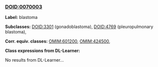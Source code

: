 
### [DOID:0070003](http://purl.obolibrary.org/obo/DOID_0070003)
**Label:** blastoma

**Subclasses:** [DOID:3301](http://purl.obolibrary.org/obo/DOID_3301) (gonadoblastoma), [DOID:4769](http://purl.obolibrary.org/obo/DOID_4769) (pleuropulmonary blastoma), 

**Corr. equiv. classes:** [OMIM:601200](http://purl.obolibrary.org/obo/OMIM_601200), [OMIM:424500](http://purl.obolibrary.org/obo/OMIM_424500), 

**Class expressions from DL-Learner:**

No results from DL-Learner...



